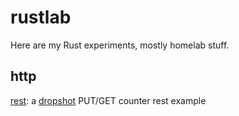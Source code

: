 # rustlab

Here are my Rust experiments, mostly homelab stuff.

## http

[rest](http/rest): a [dropshot](https://github.com/oxidecomputer/dropshot/) PUT/GET counter rest example
